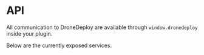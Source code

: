 # API
All communication to DroneDeploy are available through `window.dronedeploy` inside your plugin. 

Below are the currently exposed services.

